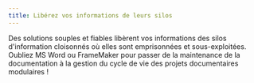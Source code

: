 ```yaml
---
title: Libérez vos informations de leurs silos
---
```


Des solutions souples et fiables libèrent vos informations des silos
d'information cloisonnés où elles sont emprisonnées et sous-exploitées.
Oubliez MS Word ou FrameMaker pour passer de la maintenance de la
documentation à la gestion du cycle de vie des projets documentaires
modulaires !
